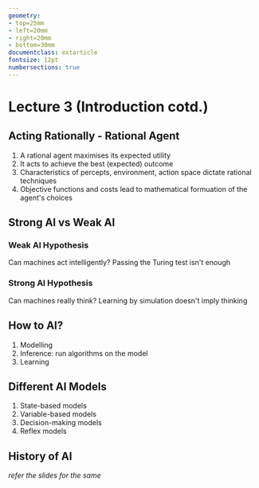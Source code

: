 ```yaml
---
geometry:
- top=25mm
- left=20mm
- right=20mm
- bottom=30mm
documentclass: extarticle
fontsize: 12pt
numbersections: true
---
```


# Lecture 3 (Introduction cotd.)

## Acting Rationally - Rational Agent
1. A rational agent maximises its expected utility
2. It acts to achieve the best (expected) outcome
3. Characteristics of percepts, environment, action space dictate rational techniques
4. Objective functions and costs lead to mathematical formuation of the agent's choices

## Strong AI vs Weak AI

### Weak AI Hypothesis
Can machines act intelligently? Passing the Turing test isn't enough

### Strong AI Hypothesis
Can machines really think? Learning by simulation doesn't imply thinking

## How to AI?
1. Modelling
2. Inference: run algorithms on the model
3. Learning

## Different AI Models
1. State-based models
2. Variable-based models
3. Decision-making models
4. Reflex models

## History of AI
*refer the slides for the same*

